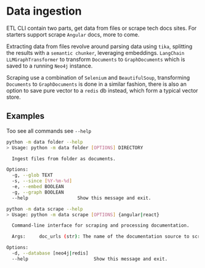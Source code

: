# Data ingestion

ETL CLI contain two parts, get data from files or scrape tech docs sites. For starters support scrape `Angular` docs, more to come.

Extracting data from files revolve around parsing data using `tika`, splitting the results with a `semantic chunker`, leveraging embeddings. `LangChain` `LLMGraphTransformer` to transform `Documents` to `GraphDocuments` which is saved to a running `Neo4j` instance.

Scraping use a combination of `Selenium` and `BeautifulSoup`, transforming `Documents` to `GraphDocuments` is done in a similar fashion, there is also an option to save pure vector to a `redis` db instead, which form a typical vector store.

## Examples

Too see all commands see `--help`

```sh
python -m data folder --help
> Usage: python -m data folder [OPTIONS] DIRECTORY

  Ingest files from folder as documents.

Options:
  -g, --glob TEXT
  -s, --since [%Y-%m-%d]
  -e, --embed BOOLEAN
  -g, --graph BOOLEAN
  --help                  Show this message and exit.
```

```sh
python -m data scrape --help
> Usage: python -m data scrape [OPTIONS] {angular|react}

  Command-line interface for scraping and processing documentation.

  Args:     doc_urls (str): The name of the documentation source to scrape.

Options:
  -d, --database [neo4j|redis]
  --help                        Show this message and exit.
```
